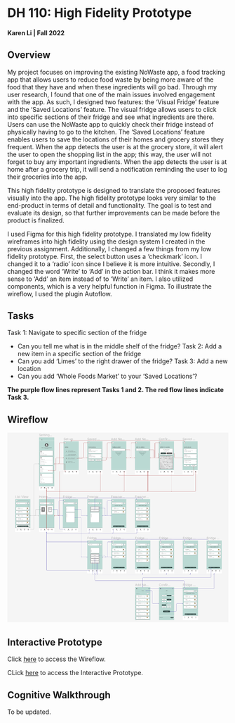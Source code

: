 # DH 110: High Fidelity Prototype
#### Karen Li | Fall 2022

## Overview 
My project focuses on improving the existing NoWaste app, a food tracking app that allows users to reduce food waste by being more aware of the food that they have and when these ingredients will go bad. Through my user research, I found that one of the main issues involved engagement with the app. As such, I designed two features: the ‘Visual Fridge’ feature and the ‘Saved Locations’ feature. The visual fridge allows users to click into specific sections of their fridge and see what ingredients are there. Users can use the NoWaste app to quickly check their fridge instead of physically having to go to the kitchen. The ‘Saved Locations’ feature enables users to save the locations of their homes and grocery stores they frequent. When the app detects the user is at the grocery store, it will alert the user to open the shopping list in the app; this way, the user will not forget to buy any important ingredients. When the app detects the user is at home after a grocery trip, it will send a notification reminding the user to log their groceries into the app.

This high fidelity prototype is designed to translate the proposed features visually into the app. The high fidelity prototype looks very similar to the end-product in terms of detail and functionality. The goal is to test and evaluate its design, so that further improvements can be made before the product is finalized. 

I used Figma for this high fidelity prototype. I translated my low fidelity wireframes into high fidelity using the design system I created in the previous assignment. Additionally, I changed a few things from my low fidelity prototype. First, the select button uses a ‘checkmark’ icon. I changed it to a ‘radio’ icon since I believe it is more intuitive. Secondly, I changed the word ‘Write’ to ‘Add’ in the action bar. I think it makes more sense to ‘Add’ an item instead of to ‘Write’ an item. I also utilized components, which is a very helpful function in Figma. To illustrate the wireflow, I used the plugin Autoflow.

## Tasks
Task 1: Navigate to specific section of the fridge
- Can you tell me what is in the middle shelf of the fridge?
Task 2: Add a new item in a specific section of the fridge
- Can you add ‘Limes’ to the right drawer of the fridge?
Task 3: Add a new location
- Can you add ‘Whole Foods Market’ to your ‘Saved Locations’?

**The purple flow lines represent Tasks 1 and 2. 
The red flow lines indicate Task 3.**

## Wireflow
<img src="Hifi-Prototype.png">

## Interactive Prototype
Click <a href="https://www.figma.com/file/czR3N08g49YFkTxlKsBVpg/DH110-Assignment-7?node-id=0%3A1&t=5NE51X7mr5qCRzPc-1">here</a> to access the Wireflow. 

CLick <a href="https://www.figma.com/proto/czR3N08g49YFkTxlKsBVpg/DH110-Assignment-7?page-id=0%3A1&node-id=1%3A431&viewport=-1272%2C556%2C0.37&scaling=scale-down&starting-point-node-id=1%3A431">here</a> to access the Interactive Prototype.

## Cognitive Walkthrough
To be updated. 

